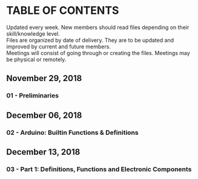 # TABLE OF CONTENTS  
Updated every week. New members should read files depending on their skill/knowledge level. <br> 
Files are organized by date of delivery. They are to be updated and improved by current and future members. <br> 
Meetings will consist of going through or creating the files. Meetings may be physical or remotely. 
## November 29, 2018 
### 01 - Preliminaries  
## December 06, 2018
### 02 - Arduino: Builtin Functions & Definitions 
## December 13, 2018 
### 03 - Part 1: Definitions, Functions and Electronic Components 
